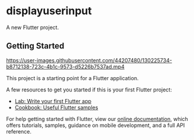 # displayuserinput

A new Flutter project.

## Getting Started

https://user-images.githubusercontent.com/44207480/130225734-b8712138-723c-4b1c-9573-d5226b7537ad.mp4


This project is a starting point for a Flutter application.

A few resources to get you started if this is your first Flutter project:

- [Lab: Write your first Flutter app](https://flutter.dev/docs/get-started/codelab)
- [Cookbook: Useful Flutter samples](https://flutter.dev/docs/cookbook)

For help getting started with Flutter, view our
[online documentation](https://flutter.dev/docs), which offers tutorials,
samples, guidance on mobile development, and a full API reference.
